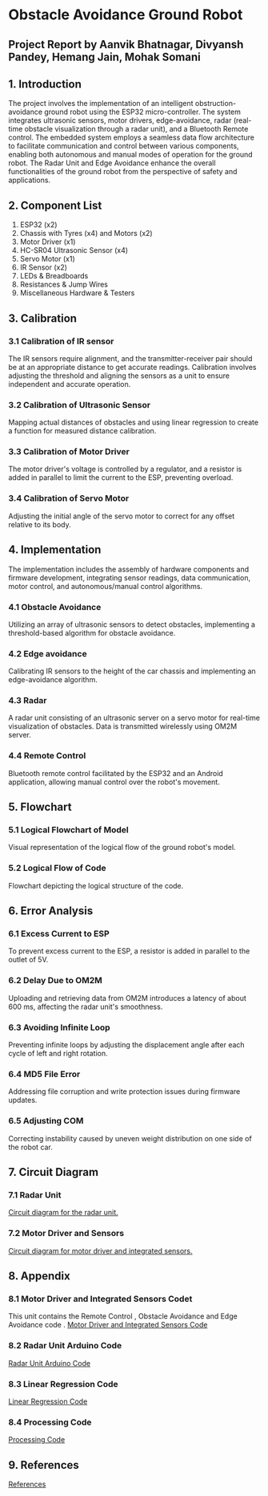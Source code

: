 # Obstacle Avoidance Ground Robot

## Project Report by Aanvik Bhatnagar, Divyansh Pandey, Hemang Jain, Mohak Somani

## 1. Introduction

The project involves the implementation of an intelligent obstruction-avoidance ground robot using the ESP32 micro-controller. The system integrates ultrasonic sensors, motor drivers, edge-avoidance, radar (real-time obstacle visualization through a radar unit), and a Bluetooth Remote control. The embedded system employs a seamless data flow architecture to facilitate communication and control between various components, enabling both autonomous and manual modes of operation for the ground robot. The Radar Unit and Edge Avoidance enhance the overall functionalities of the ground robot from the perspective of safety and applications.

## 2. Component List

1. ESP32 (x2)
2. Chassis with Tyres (x4) and Motors (x2)
3. Motor Driver (x1)
4. HC-SR04 Ultrasonic Sensor (x4)
5. Servo Motor (x1)
6. IR Sensor (x2)
7. LEDs & Breadboards
8. Resistances & Jump Wires
9. Miscellaneous Hardware & Testers

## 3. Calibration

### 3.1 Calibration of IR sensor

The IR sensors require alignment, and the transmitter-receiver pair should be at an appropriate distance to get accurate readings. Calibration involves adjusting the threshold and aligning the sensors as a unit to ensure independent and accurate operation.

### 3.2 Calibration of Ultrasonic Sensor

Mapping actual distances of obstacles and using linear regression to create a function for measured distance calibration.

### 3.3 Calibration of Motor Driver

The motor driver's voltage is controlled by a regulator, and a resistor is added in parallel to limit the current to the ESP, preventing overload.

### 3.4 Calibration of Servo Motor

Adjusting the initial angle of the servo motor to correct for any offset relative to its body.

## 4. Implementation

The implementation includes the assembly of hardware components and firmware development, integrating sensor readings, data communication, motor control, and autonomous/manual control algorithms.

### 4.1 Obstacle Avoidance

Utilizing an array of ultrasonic sensors to detect obstacles, implementing a threshold-based algorithm for obstacle avoidance.

### 4.2 Edge avoidance

Calibrating IR sensors to the height of the car chassis and implementing an edge-avoidance algorithm.

### 4.3 Radar

A radar unit consisting of an ultrasonic server on a servo motor for real-time visualization of obstacles. Data is transmitted wirelessly using OM2M server.

### 4.4 Remote Control

Bluetooth remote control facilitated by the ESP32 and an Android application, allowing manual control over the robot's movement.

## 5. Flowchart

### 5.1 Logical Flowchart of Model

Visual representation of the logical flow of the ground robot's model.

### 5.2 Logical Flow of Code

Flowchart depicting the logical structure of the code.

## 6. Error Analysis

### 6.1 Excess Current to ESP

To prevent excess current to the ESP, a resistor is added in parallel to the outlet of 5V.

### 6.2 Delay Due to OM2M

Uploading and retrieving data from OM2M introduces a latency of about 600 ms, affecting the radar unit's smoothness.

### 6.3 Avoiding Infinite Loop

Preventing infinite loops by adjusting the displacement angle after each cycle of left and right rotation.

### 6.4 MD5 File Error

Addressing file corruption and write protection issues during firmware updates.

### 6.5 Adjusting COM

Correcting instability caused by uneven weight distribution on one side of the robot car.

## 7. Circuit Diagram

### 7.1 Radar Unit

[Circuit diagram for the radar unit.](#)

### 7.2 Motor Driver and Sensors

[Circuit diagram for motor driver and integrated sensors.](#)

## 8. Appendix

### 8.1 Motor Driver and Integrated Sensors Codet

This unit contains the Remote Control , Obstacle Avoidance and Edge Avoidance code .
[Motor Driver and Integrated Sensors Code](#)

### 8.2 Radar Unit Arduino Code

[Radar Unit Arduino Code](#)

### 8.3 Linear Regression Code

[Linear Regression Code](#)

### 8.4 Processing Code

[Processing Code](#)

## 9. References

[References](#)